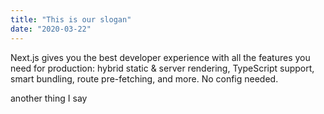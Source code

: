 ```yaml
---
title: "This is our slogan"
date: "2020-03-22"
---
```


Next.js gives you the best developer experience with all the features you need for production: hybrid static & server rendering, TypeScript support, smart bundling, route pre-fetching, and more. No config needed.

another thing I say
